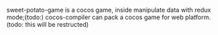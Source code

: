 sweet-potato-game is a cocos game, inside manipulate data with redux mode;(todo:)
cocos-compiler can pack a cocos game for web platform.(todo: this will be restructed)